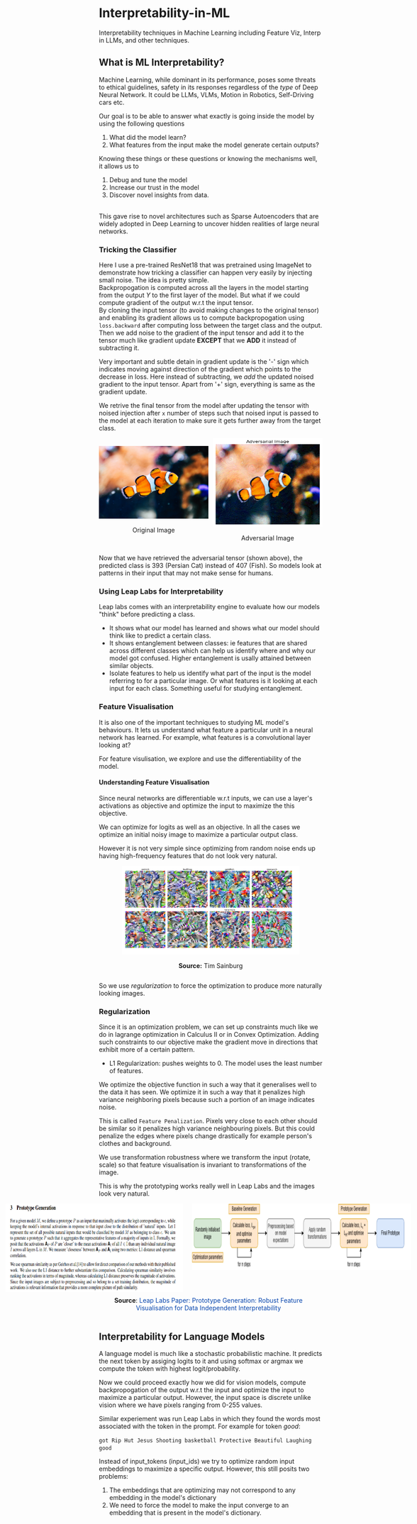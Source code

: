 # Interpretability-in-ML
Interpretability techniques in Machine Learning including Feature Viz, Interp in LLMs, and other techniques.

## What is ML Interpretability? 
Machine Learning, while dominant in its performance, poses some threats to ethical guidelines, safety in its responses regardless of the *type* of Deep Neural Network. It could be LLMs, VLMs, Motion in Robotics, Self-Driving cars etc. <br>

Our goal is to be able to answer what exactly is going inside the model by using the following questions <br>
1. What did the model learn?
2. What features from the input make the model generate certain outputs?

Knowing these things or these questions or knowing the mechanisms well, it allows us to 
1. Debug and tune the model
2. Increase our trust in the model
3. Discover novel insights from data. 

<br>
This gave rise to novel architectures such as Sparse Autoencoders that are widely adopted in Deep Learning to uncover hidden realities of large neural networks. 

### Tricking the Classifier
Here I use a pre-trained ResNet18 that was pretrained using ImageNet to demonstrate how tricking a classifier can happen very easily by injecting small noise. The idea is pretty simple. <br>
Backpropogation is computed across all the layers in the model starting from the output *Y* to the first layer of the model. But what if we could compute gradient of the output w.r.t the input tensor. <br>
By cloning the input tensor (to avoid making changes to the original tensor) and enabling its gradient allows us to compute backpropogation using  `loss.backward` after computing loss between the target class and the output. Then we add noise to the gradient of the input tensor and add it to the tensor much like gradient update **EXCEPT** that we **ADD** it instead of subtracting it. <br>

Very important and subtle detain in gradient update is the '-' sign which indicates moving against direction of the gradient which points to the decrease in loss. Here instead of subtracting, we *add* the updated noised gradient to the input tensor. Apart from '+' sign, everything is same as the gradient update. <br>

We retrive the final tensor from the model after updating the tensor with noised injection after `x` number of steps such that noised input is passed to the model at each iteration to make sure it gets further away from the target class.

<div style="display: flex; justify-content: space-around; align-items: center;">

  <div style="text-align: center; margin-right: 10px;">
    <img src="images/clown_fish.jpg" alt="Original Image" width="300">
    <p>Original Image</p>
  </div>

  <div style="text-align: center;">
    <img src="images/clown_fish_noised.png" alt="Adversarial Image" width="300", height=200>
    <p>Adversarial Image</p>
  </div>

</div>

Now that we have retrieved the adversarial tensor (shown above), the predicted class is 393 (Persian Cat) instead of 407 (Fish). So models look at patterns in their input that may not make sense for humans. 

### Using Leap Labs for Interpretability
Leap labs comes with an interpretability engine to evaluate how our models "think" before predicting a class.
- It shows what our model has learned and shows what our model should think like to predict a certain class. 
- It shows entanglement between classes: ie features that are shared across different classes which can help us identify where and why our model got confused. Higher entanglement is usally attained between similar objects. 
- Isolate features to help us identify what part of the input is the model referring to for a particular image. Or what features is it looking at each input for each class. Something useful for studying entanglement. 

### Feature Visualisation
It is also one of the important techniques to studying ML model's behaviours. It lets us understand what feature a particular unit in a neural network has learned. For example, what features is a convolutional layer looking at? <br>

For feature visulisation, we explore and use the differentiability of the model. 

#### Understanding Feature Visualisation
Since neural networks are differentiable w.r.t inputs, we can use a layer's activations as objective and optimize the input to maximize the this objective. <br>

We can optimize for logits as well as an objective. In all the cases we optimize an initial noisy image to maximize a particular output class. <br>

However it is not very simple since optimizing from random noise ends up having high-frequency features that do not look very natural.

<div style="display: flex; justify-content: center; align-items: center;">
  <div style="text-align: center;">
    <img src="images/features_vis.png" alt="Original Image" width="400", height=200>
    <p><strong>Source:</strong> Tim Sainburg</p>
  </div>
</div>

So we use *regularization* to force the optimization to produce more naturally looking images. <br>

### Regularization
Since it is an optimization problem, we can set up constraints much like we do in lagrange optimization in Calculus II or in Convex Optimization. Adding such constraints to our objective make the gradient move in directions that exhibit more of a certain pattern. 

- L1 Regularization: pushes weights to 0. The model uses the least number of features. 

We optimize the objective function in such a way that it generalises well to the data it has seen. We optimize it in such a way that it penalizes high variance neighboring pixels because such a portion of an image indicates noise. <br>

This is called `Feature Penalization`. Pixels very close to each other should be similar so it penalizes high variance neighbouring pixels. But this could penalize the edges where pixels change drastically for example person's clothes and background. <br>

We use transformation robustness where we transform the input (rotate, scale) so that feature visualisation is invariant to transformations of the image. <br>

This is why the prototyping works really well in Leap Labs and the images look very natural. 

<div style="display: flex; justify-content: space-around; align-items: center;">
  <div style="text-align: center; margin-right: 10px;">
    <div style="display: flex; justify-content: center; gap: 20px;">
      <img src="images/leap_labs.png" alt="Original Image 1" width="400", height=200>
      <img src="images/leap_labs2.png" alt="Original Image 2" width="700" height=150>
    </div>
    <p style="margin-top: 10px;">
      <strong>Source</strong>: 
      <a href="https://arxiv.org/pdf/2309.17144" target="_blank" style="color: #0645AD; text-decoration: none;">
        Leap Labs Paper: Prototype Generation: Robust Feature Visualisation for Data Independent Interpretability
      </a>
    </p>
  </div>
</div>

## Interpretability for Language Models
A language model is much like a stochastic probabilistic machine. It predicts the next token by assiging logits to it and using softmax or argmax we compute the token with highest logit/probability. <br>

Now we could proceed exactly how we did for vision models, compute backpropogation of the output w.r.t the input and optimize the input to maximize a particular output. However, the input space is discrete unlike vision where we have pixels ranging from 0-255 values. <br>

Similar experiement was run Leap Labs in which they found the words most associated with the token in the prompt. For example for token *good*: <br>

`got Rip Hut Jesus Shooting basketball Protective Beautiful Laughing good` <br>

Instead of input_tokens (input_ids) we try to optimize random input embeddings to maximize a specific output. However, this still posits two problems:

1. The embeddings that are optimizing may not correspond to any embedding in the model's dictionary
2. We need to force the model to make the input converge to an embedding that is present in the model's dictionary. 

